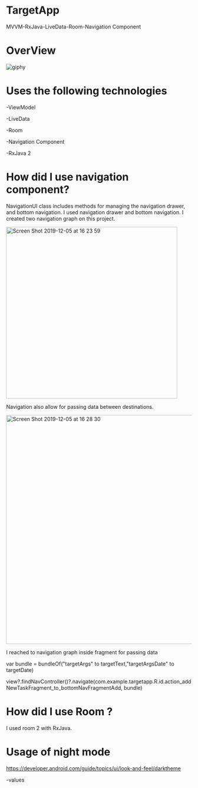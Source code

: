# TargetApp
MVVM-RxJava-LiveData-Room-Navigation Component

# OverView
![giphy](https://user-images.githubusercontent.com/6108274/70237754-eb55bb00-1778-11ea-8dcf-855d20dd34db.gif)

 # Uses the following technologies
 
 -ViewModel
  
 -LiveData
  
 -Room
  
 -Navigation Component
  
 -RxJava 2
  
  
  # How did I use navigation component?
  
  
NavigationUI class  includes methods for  managing  the navigation drawer, and bottom navigation.
I used navigation drawer and bottom navigation.
I created  two navigation graph on this project.
  
  <img width="464" alt="Screen Shot 2019-12-05 at 16 23 59" src="https://user-images.githubusercontent.com/6108274/70244178-f57db680-1784-11ea-983d-35d75bb29ef5.png">
  
  Navigation also allow for passing data between destinations.
  
 
<img width="619" alt="Screen Shot 2019-12-05 at 16 28 30" src="https://user-images.githubusercontent.com/6108274/70244233-0dedd100-1785-11ea-96a0-2da5158cb735.png">
 

I reached to navigation graph inside fragment for passing data

var bundle = bundleOf("targetArgs" to targetText,"targetArgsDate" to targetDate)
                             
view?.findNavController()?.navigate(com.example.targetapp.R.id.action_addNewTaskFragment_to_bottomNavFragmentAdd, bundle)
                
  
  
# How did I use Room ?
   
I used room 2 with RxJava.
  
  
  
  
  
# Usage of  night mode 
  
https://developer.android.com/guide/topics/ui/look-and-feel/darktheme
  
-values
  
<style name="AppTheme" parent="Theme.AppCompat.Light.DarkActionBar">
 
 
 -values-night
 
 <style name="AppTheme" parent="Theme.AppCompat.DayNight.DarkActionBar">
  

<img width="695" alt="Screen Shot 2019-12-05 at 17 26 05" src="https://user-images.githubusercontent.com/6108274/70243846-72f4f700-1784-11ea-93b0-06a6c0c84abe.png">

  I created two values folder for this project.Each folder inside color,themes dimens and style xml file.
   Android 10 settings selected dark theme automatic night mode supported.
  Besides, it can changes inside application settings dark theme.
 

  
  
  
  
  
  
  
  
  
 

